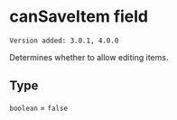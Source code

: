 # canSaveItem field

`Version added: 3.0.1, 4.0.0`

Determines whether to allow editing items.

## Type

`boolean` = `false`
